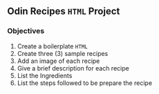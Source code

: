 ## Odin Recipes `HTML` Project

### Objectives
1. Create a boilerplate `HTML`
2. Create three (3) sample recipes
3. Add an image of each recipe
4. Give a brief description for each recipe
5. List the Ingredients
6. List the steps followed to be prepare the recipe
